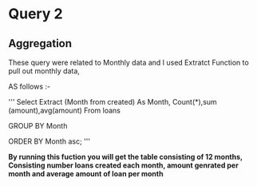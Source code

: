 # Query 2
## Aggregation

These query were related to Monthly data and I used Extratct Function to pull out monthly data,

AS follows :-

''' 
Select Extract (Month from created) As Month, Count(*),sum (amount),avg(amount)
From loans

GROUP BY Month

ORDER BY Month asc;
'''

**By running this fuction you will get the table consisting of 12 months, Consisting number loans created each month, 
amount genrated per month and average amount of loan per month**  
